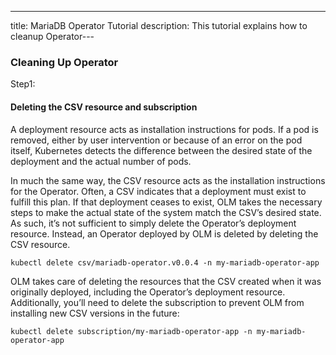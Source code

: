 ---
title: MariaDB Operator Tutorial
description: This tutorial explains how to cleanup Operator---


### Cleaning Up Operator


Step1:

#### Deleting the CSV resource and subscription

A deployment resource acts as installation instructions for pods. 
If a pod is removed, either by user intervention or because of an error on the pod itself, Kubernetes detects the difference between the desired state of the deployment and the actual number of pods.
 
In much the same way, the CSV resource acts as the installation instructions for the Operator. 
Often, a CSV indicates that a deployment must exist to fulfill this plan. 
If that deployment ceases to exist, OLM takes the necessary steps to make the actual state of the system match the CSV’s desired state.
As such, it’s not sufficient to simply delete the Operator’s deployment resource.
Instead, an Operator deployed by OLM is deleted by deleting the CSV resource.

```execute
kubectl delete csv/mariadb-operator.v0.0.4 -n my-mariadb-operator-app
```

OLM takes care of deleting the resources that the CSV created when it was originally deployed, including the Operator’s deployment resource.
Additionally, you’ll need to delete the subscription to prevent OLM from installing new CSV versions in the future:

```execute
kubectl delete subscription/my-mariadb-operator-app -n my-mariadb-operator-app
```

